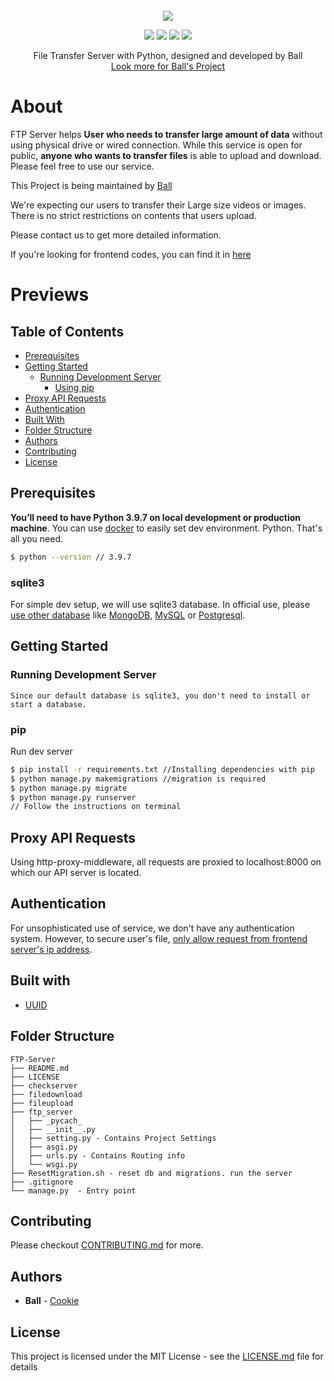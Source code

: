 <br />
<br />
<br />
<p align="center">
    <a href="https://www.django-rest-framework.org/"><img src="https://drfrakib.files.wordpress.com/2017/11/rest-logo.png" /></a>
  
  <p align="center">
    <img src="https://img.shields.io/badge/license-MIT-black.svg" />
    <img src="https://img.shields.io/badge/python-v3.9.7-orange.svg" />
    <img src="https://img.shields.io/badge/django-v3.4.1-blue.svg">
    <img src="https://img.shields.io/badge/DRF-v3.12.4-red.svg">
  </p>
  
  <p align="center">
    File Transfer Server with Python, designed and developed by Ball
    <br />
    <a href="https://github.com/Jinho-Choi123?tab=repositories">Look more for Ball's Project</a>
  </p>
</p>


# About

FTP Server helps **User who needs to transfer large amount of data** without using physical drive or wired connection. While this service is open for public, **anyone who wants to transfer files** is able to upload and download. Please feel free to use our service.


This Project is being maintained by [Ball](https://github.com/Jinho-Choi123)

We're expecting our users to transfer their Large size videos or images. There is no strict restrictions on contents that users upload.

Please contact us to get more detailed information.

If you're looking for frontend codes, you can find it in [here](https://github.com/Jinho-Choi123/FTP-Frontend)

# Previews

## Table of Contents

- [Prerequisites](#prerequisites)
- [Getting Started](#getting-started)
    - [Running Development Server](#running-development-server)
        - [Using pip](#pip)
- [Proxy API Requests](#proxy-api-requests)
- [Authentication](#authentication)
- [Built With](#built-with)
- [Folder Structure](#folder-structure)
- [Authors](#authors)
- [Contributing](#contributing)
- [License](#license)

## Prerequisites

**You’ll need to have Python 3.9.7 on local development or production machine**. You can use [docker](https://www.docker.com/) to easily set dev environment.
Python. That's all you need.

```sh
$ python --version // 3.9.7
```
### sqlite3
For simple dev setup, we will use sqlite3 database. In official use, please [use other database](https://docs.djangoproject.com/en/3.2/topics/db/multi-db/) like [MongoDB](https://www.mongodb.com/), [MySQL](https://www.mysql.com/) or [Postgresql](https://www.postgresql.org/). 

## Getting Started

### Running Development Server
```
Since our default database is sqlite3, you don't need to install or start a database.
```

### pip

Run dev server

```sh
$ pip install -r requirements.txt //Installing dependencies with pip
$ python manage.py makemigrations //migration is required
$ python manage.py migrate 
$ python manage.py runserver
// Follow the instructions on terminal
```

## Proxy API Requests

Using http-proxy-middleware, all requests are proxied to localhost:8000 on which our API server is located.

## Authentication

For unsophisticated use of service, we don't have any authentication system. However, to secure user's file, [only allow request from frontend server's ip address](https://www.django-rest-framework.org/api-guide/permissions/).

## Built with

* [UUID](https://docs.python.org/3/library/uuid.html)

## Folder Structure
```
FTP-Server
├── README.md
├── LICENSE
├── checkserver
├── filedownload
├── fileupload
├── ftp_server
│   ├── _pycach_
│   ├── __init__.py
│   ├── setting.py - Contains Project Settings
│   ├── asgi.py
│   ├── urls.py - Contains Routing info
│   └── wsgi.py
├── ResetMigration.sh - reset db and migrations. run the server
├── .gitignore
└── manage.py  - Entry point
```


## Contributing

Please checkout [CONTRIBUTING.md](CONTRIBUTING.md) for more.


## Authors

* **Ball** - [Cookie](https://github.com/Jinho-Choi123)


## License

This project is licensed under the MIT License - see the [LICENSE.md](LICENSE.md) file for details
